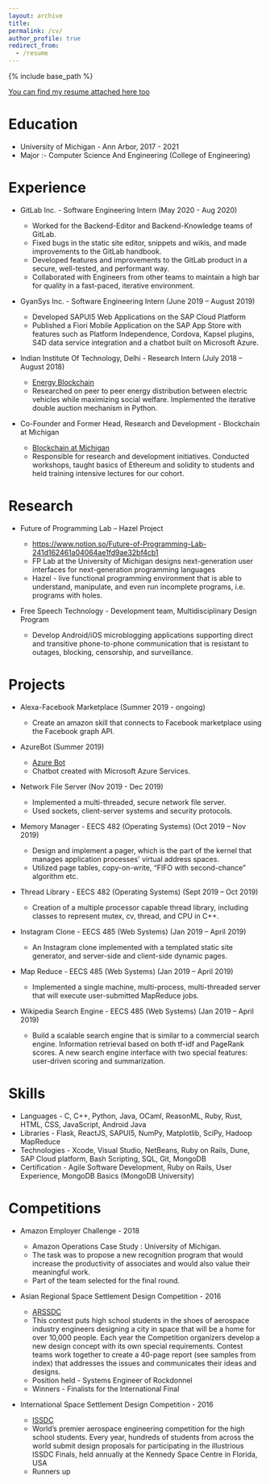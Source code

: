```yaml
---
layout: archive
title:
permalink: /cv/
author_profile: true
redirect_from:
  - /resume
---
```

{% include base_path %}

[You can find my resume attached here too](https://dash-mode.github.io/files/Resume_Dash.pdf)

Education
======
* University of Michigan - Ann Arbor, 2017 - 2021
* Major :- Computer Science And Engineering (College of Engineering)

Experience
======
* GitLab Inc. - Software Engineering Intern (May 2020 - Aug 2020)
    * Worked for the Backend-Editor and Backend-Knowledge teams of GitLab.
    * Fixed bugs in the static site editor, snippets and wikis, and made improvements to the GitLab handbook.
    * Developed features and improvements to the GitLab product in a secure, well-tested, and performant way.
    * Collaborated with Engineers from other teams to maintain a high bar for quality in a fast-paced, iterative environment.
    
* GyanSys Inc. - Software Engineering Intern (June 2019 – August 2019)
  * Developed SAPUI5 Web Applications on the SAP Cloud Platform
  * Published a Fiori Mobile Application on the SAP App Store with features such as Platform Independence, Cordova, Kapsel
plugins, S4D data service integration and a chatbot built on Microsoft Azure.

* Indian Institute Of Technology, Delhi - Research Intern (July 2018 – August 2018)
  * [Energy Blockchain](https://github.com/dash-mode/Energy-blockchain)
  * Researched on peer to peer energy distribution between electric vehicles while maximizing social welfare. Implemented the iterative double auction mechanism in Python.

* Co-Founder and Former Head, Research and Development - Blockchain at Michigan
  * [Blockchain at Michigan](https://www.michiganblockchain.org/)
  * Responsible for research and development initiatives. Conducted workshops, taught basics of Ethereum and solidity to students and held training intensive lectures for our cohort.

Research
=====
* Future of Programming Lab – Hazel Project
  * https://www.notion.so/Future-of-Programming-Lab-241d162461a04064ae1fd9ae32bf4cb1
  * FP Lab at the University of Michigan designs next-generation user interfaces for next-generation programming languages 
  * Hazel - live functional programming environment that is able to understand, manipulate, and even run incomplete programs, i.e. programs with holes.

* Free Speech Technology - Development team, Multidisciplinary Design Program
  * Develop Android/iOS microblogging applications supporting direct and transitive phone-to-phone communication that is resistant to outages, blocking, censorship, and surveillance.
  
Projects
=====
* Alexa-Facebook Marketplace (Summer 2019 - ongoing)
  * Create an amazon skill that connects to Facebook marketplace using the Facebook graph API.

* AzureBot (Summer 2019)
  * [Azure Bot](https://github.com/dash-mode/azureBot)
  * Chatbot created with Microsoft Azure Services.
  
* Network File Server (Nov 2019 - Dec 2019)
  * Implemented a multi-threaded, secure network file server.
  * Used sockets, client-server systems and security protocols.

* Memory Manager - EECS 482 (Operating Systems) (Oct 2019 – Nov 2019)
  * Design and implement a pager, which is the part of the kernel that manages application processes' virtual address spaces.
  * Utilized page tables, copy-on-write, “FIFO with second-chance” algorithm etc.

* Thread Library - EECS 482 (Operating Systems) (Sept 2019 – Oct 2019)
  * Creation of a multiple processor capable thread library, including classes to represent mutex, cv, thread, and CPU in C++.

* Instagram Clone - EECS 485 (Web Systems)  (Jan 2019 – April 2019)
  * An Instagram clone implemented with a templated static site generator, and server-side and client-side dynamic pages.

* Map Reduce - EECS 485 (Web Systems) (Jan 2019 – April 2019)
  * Implemented a single machine, multi-process, multi-threaded server that will execute user-submitted MapReduce jobs.

* Wikipedia Search Engine - EECS 485 (Web Systems)  (Jan 2019 – April 2019)
  * Build a scalable search engine that is similar to a commercial search engine. Information retrieval based on both tf-idf and PageRank scores. A new search engine interface with two special features: user-driven scoring and summarization.
 
Skills 	
=====
* Languages - 	C, C++, Python, Java, OCaml, ReasonML, Ruby, Rust, HTML, CSS, JavaScript, Android Java
* Libraries - 	Flask, ReactJS, SAPUI5, NumPy, Matplotlib, SciPy, Hadoop MapReduce
* Technologies - 	Xcode, Visual Studio, NetBeans, Ruby on Rails, Dune, SAP Cloud platform, Bash Scripting, SQL, Git, MongoDB
* Certification - 	Agile Software Development, Ruby on Rails, User Experience, MongoDB Basics (MongoDB University)


Competitions
=====
* Amazon Employer Challenge - 2018
  * Amazon Operations Case Study : University of Michigan.
  * The task was to propose a new recognition program that would increase the productivity of associates and would also value their meaningful work.
  * Part of the team selected for the final round.
  
* Asian Regional Space Settlement Design Competition - 2016
  * [ARSSDC](https://arssdc.org/)
  * This contest puts high school students in the shoes of aerospace industry engineers designing a city in space that will be a home for over 10,000 people. Each year the Competition organizers develop a new design concept with its own special requirements. Contest teams work together to create a 40-page report (see samples from index) that addresses the issues and communicates their ideas and designs.
  * Position held - Systems Engineer of Rockdonnel
  * Winners - Finalists for the International Final

* International Space Settlement Design Competition - 2016
  * [ISSDC](https://spaceset.org/)
  * World’s premier aerospace engineering competition for the high school students. Every year, hundreds of students from across the world submit design proposals for participating in the illustrious ISSDC Finals, held annually at the Kennedy Space Centre in Florida, USA
  * Runners up
